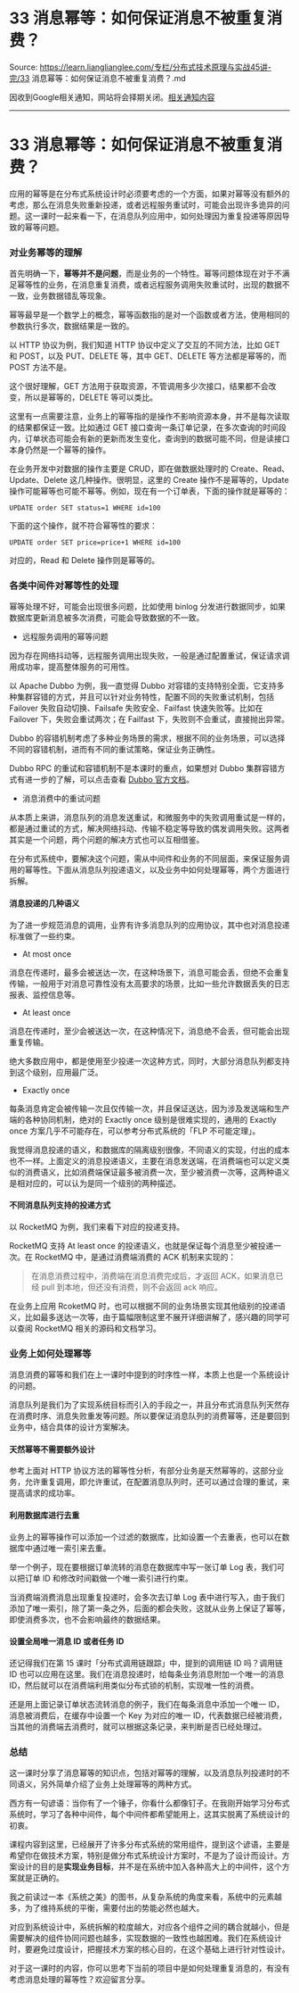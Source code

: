 # 33 消息幂等：如何保证消息不被重复消费？ 

Source: https://learn.lianglianglee.com/专栏/分布式技术原理与实战45讲-完/33 消息幂等：如何保证消息不被重复消费？.md

因收到Google相关通知，网站将会择期关闭。[相关通知内容](https://lumendatabase.org/notices/44265620)

---

# 33 消息幂等：如何保证消息不被重复消费？

应用的幂等是在分布式系统设计时必须要考虑的一个方面，如果对幂等没有额外的考虑，那么在消息失败重新投递，或者远程服务重试时，可能会出现许多诡异的问题。这一课时一起来看一下，在消息队列应用中，如何处理因为重复投递等原因导致的幂等问题。

### 对业务幂等的理解

首先明确一下，**幂等并不是问题**，而是业务的一个特性。幂等问题体现在对于不满足幂等性的业务，在消息重复消费，或者远程服务调用失败重试时，出现的数据不一致，业务数据错乱等现象。

幂等最早是一个数学上的概念，幂等函数指的是对一个函数或者方法，使用相同的参数执行多次，数据结果是一致的。

以 HTTP 协议为例，我们知道 HTTP 协议中定义了交互的不同方法，比如 GET 和 POST，以及 PUT、DELETE 等，其中 GET、DELETE 等方法都是幂等的，而 POST 方法不是。

这个很好理解，GET 方法用于获取资源，不管调用多少次接口，结果都不会改变，所以是幂等的，DELETE 等可以类比。

这里有一点需要注意，业务上的幂等指的是操作不影响资源本身，并不是每次读取的结果都保证一致。比如通过 GET 接口查询一条订单记录，在多次查询的时间段内，订单状态可能会有新的更新而发生变化，查询到的数据可能不同，但是读接口本身仍然是一个幂等的操作。

在业务开发中对数据的操作主要是 CRUD，即在做数据处理时的 Create、Read、Update、Delete 这几种操作。很明显，这里的 Create 操作不是幂等的，Update 操作可能幂等也可能不幂等。例如，现在有一个订单表，下面的操作就是幂等的：

```
UPDATE order SET status=1 WHERE id=100

```

下面的这个操作，就不符合幂等性的要求：

```
UPDATE order SET price=price+1 WHERE id=100

```

对应的，Read 和 Delete 操作则是幂等的。

### 各类中间件对幂等性的处理

幂等处理不好，可能会出现很多问题，比如使用 binlog 分发进行数据同步，如果数据库更新消息被多次消费，可能会导致数据的不一致。

* 远程服务调用的幂等问题

因为存在网络抖动等，远程服务调用出现失败，一般是通过配置重试，保证请求调用成功率，提高整体服务的可用性。

以 Apache Dubbo 为例，我一直觉得 Dubbo 对容错的支持特别全面，它支持多种集群容错的方式，并且可以针对业务特性，配置不同的失败重试机制，包括 Failover 失败自动切换、Failsafe 失败安全、Failfast 快速失败等。比如在 Failover 下，失败会重试两次；在 Failfast 下，失败则不会重试，直接抛出异常。

Dubbo 的容错机制考虑了多种业务场景的需求，根据不同的业务场景，可以选择不同的容错机制，进而有不同的重试策略，保证业务正确性。

Dubbo RPC 的重试和容错机制不是本课时的重点，如果想对 Dubbo 集群容错方式有进一步的了解，可以点击查看 [Dubbo 官方文档](https://dubbo.apache.org/zh-cn/docs/user/quick-start.html)。

* 消息消费中的重试问题

从本质上来讲，消息队列的消息发送重试，和微服务中的失败调用重试是一样的，都是通过重试的方式，解决网络抖动、传输不稳定等导致的偶发调用失败。这两者其实是一个问题，两个问题的解决方式也可以互相借鉴。

在分布式系统中，要解决这个问题，需从中间件和业务的不同层面，来保证服务调用的幂等性。下面从消息队列投递语义，以及业务中如何处理幂等，两个方面进行拆解。

#### 消息投递的几种语义

为了进一步规范消息的调用，业界有许多消息队列的应用协议，其中也对消息投递标准做了一些约束。

* At most once

消息在传递时，最多会被送达一次，在这种场景下，消息可能会丢，但绝不会重复传输，一般用于对消息可靠性没有太高要求的场景，比如一些允许数据丢失的日志报表、监控信息等。

* At least once

消息在传递时，至少会被送达一次，在这种情况下，消息绝不会丢，但可能会出现重复传输。

绝大多数应用中，都是使用至少投递一次这种方式，同时，大部分消息队列都支持到这个级别，应用最广泛。

* Exactly once

每条消息肯定会被传输一次且仅传输一次，并且保证送达，因为涉及发送端和生产端的各种协同机制，绝对的 Exactly once 级别是很难实现的，通用的 Exactly once 方案几乎不可能存在，可以参考分布式系统的「FLP 不可能定理」。

我觉得消息投递的语义，和数据库的隔离级别很像，不同语义的实现，付出的成本也不一样。上面定义的消息投递语义，主要在消息发送端，在消费端也可以定义类似的消费语义，比如消费端保证最多被消费一次，至少被消费一次等，这两种语义是相对应的，可以认为是同一个级别的两种描述。

#### 不同消息队列支持的投递方式

以 RocketMQ 为例，我们来看下对应的投递支持。

RocketMQ 支持 At least once 的投递语义，也就是保证每个消息至少被投递一次。在 RocketMQ 中，是通过消费端消费的 ACK 机制来实现的：

> 在消息消费过程中，消费端在消息消费完成后，才返回 ACK，如果消息已经 pull 到本地，但还没有消费，则不会返回 ack 响应。

在业务上应用 RcoketMQ 时，也可以根据不同的业务场景实现其他级别的投递语义，比如最多送达一次等，由于篇幅限制这里不展开详细讲解了，感兴趣的同学可以查阅 RocketMQ 相关的源码和文档学习。

### 业务上如何处理幂等

消息消费的幂等和我们在上一课时中提到的时序性一样，本质上也是一个系统设计的问题。

消息队列是我们为了实现系统目标而引入的手段之一，并且分布式消息队列天然存在消费时序、消息失败重发等问题。所以要保证消息队列的消费幂等，还是要回到业务中，结合具体的设计方案解决。

#### 天然幂等不需要额外设计

参考上面对 HTTP 协议方法的幂等性分析，有部分业务是天然幂等的，这部分业务，允许重复调用，即允许重试，在配置消息队列时，还可以通过合理的重试，来提高请求的成功率。

#### 利用数据库进行去重

业务上的幂等操作可以添加一个过滤的数据库，比如设置一个去重表，也可以在数据库中通过唯一索引来去重。

举一个例子，现在要根据订单流转的消息在数据库中写一张订单 Log 表，我们可以把订单 ID 和修改时间戳做一个唯一索引进行约束。

当消费端消费消息出现重复投递时，会多次去订单 Log 表中进行写入，由于我们添加了唯一索引，除了第一条之外，后面的都会失败，这就从业务上保证了幂等，即使消费多次，也不会影响最终的数据结果。

#### 设置全局唯一消息 ID 或者任务 ID

还记得我们在第 15 课时「分布式调用链跟踪」中，提到的调用链 ID 吗？调用链 ID 也可以应用在这里。我们在消息投递时，给每条业务消息附加一个唯一的消息 ID，然后就可以在消费端利用类似分布式锁的机制，实现唯一性的消费。

还是用上面记录订单状态流转消息的例子，我们在每条消息中添加一个唯一 ID，消息被消费后，在缓存中设置一个 Key 为对应的唯一 ID，代表数据已经被消费，当其他的消费端去消费时，就可以根据这条记录，来判断是否已经处理过。

### 总结

这一课时分享了消息幂等的知识点，包括对幂等的理解，以及消息队列投递时的不同语义，另外简单介绍了业务上处理幂等的两种方式。

西方有一句谚语：当你有了一个锤子，你看什么都像钉子。在我刚开始学习分布式系统时，学习了各种中间件，每个中间件都希望能用上，这其实脱离了系统设计的初衷。

课程内容到这里，已经展开了许多分布式系统的常用组件，提到这个谚语，主要是希望你在做技术方案，特别是做分布式系统设计方案时，不是为了设计而设计。方案设计的目的是**实现业务目标**，并不是在系统中加入各种高大上的中间件，这个方案就是正确的。

我之前读过一本《系统之美》的图书，从复杂系统的角度来看，系统中的元素越多，为了维持系统的平衡，需要付出的势能必然也越大。

对应到系统设计中，系统拆解的粒度越大，对应各个组件之间的耦合就越小，但是需要解决的组件协同问题也越多，实现数据的一致性也越困难。我们在系统设计时，要避免过度设计，把握技术方案的核心目的，在这个基础上进行针对性设计。

对于这一课时的内容，你可以思考下当前的项目中是如何处理重复消息的，有没有考虑消息处理的幂等性？欢迎留言分享。